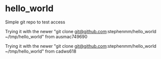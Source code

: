 hello_world
===========

Simple git repo to test access

Trying it with the newer "git clone git@github.com:stephenmm/hello_world ~/tmp/hello_world" from ausmac749690

Trying it with the newer "git clone git@github.com:stephenmm/hello_world ~/tmp/hello_world" from cadws618
